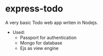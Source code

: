 # express-todo
A very basic Todo web app writen in Nodejs.

* Used:
  * Passport for authentication
  * Mongo for database
  * Ejs as view engine

